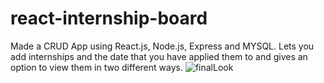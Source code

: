 # react-internship-board
Made a CRUD App using React.js, Node.js, Express and MYSQL. Lets you add internships and the date that you have applied them to and gives an option to view them in two different ways.
![finalLook](https://user-images.githubusercontent.com/69745012/204168216-c20cb896-f5a8-456b-9c4b-740e96713f8d.PNG)
